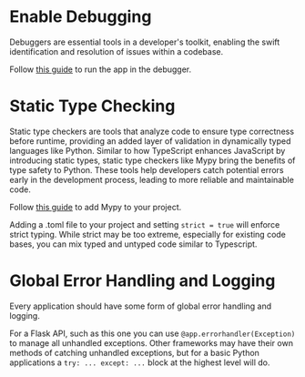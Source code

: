 # Enable Debugging
Debuggers are essential tools in a developer's toolkit, enabling the swift identification and resolution of issues within a codebase.

Follow [this guide](https://code.visualstudio.com/docs/python/tutorial-flask#_run-the-app-in-the-debugger) to run the app in the debugger.

# Static Type Checking
Static type checkers are tools that analyze code to ensure type correctness before runtime, providing an added layer of validation in dynamically typed languages like Python. Similar to how TypeScript enhances JavaScript by introducing static types, static type checkers like Mypy bring the benefits of type safety to Python. These tools help developers catch potential errors early in the development process, leading to more reliable and maintainable code.

Follow [this guide](https://mypy.readthedocs.io/en/stable/getting_started.html) to add Mypy to your project.

Adding a .toml file to your project and setting `strict = true` will enforce strict typing. While strict may be too extreme, especially for existing code bases, you can mix typed and untyped code similar to Typescript.

# Global Error Handling and Logging
Every application should have some form of global error handling and logging.

For a Flask API, such as this one you can use `@app.errorhandler(Exception)` to manage all unhandled exceptions. Other frameworks may have their own methods of catching unhandled exceptions, but for a basic Python applications a `try: ... except: ...` block at the highest level will do.